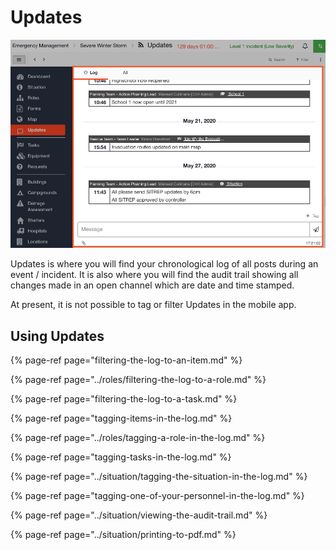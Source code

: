 # Updates

![](../../.gitbook/assets/updates.png)

Updates is where you will find your chronological log of all posts during an event / incident. It is also where you will find the audit trail showing all changes made in an open channel which are date and time stamped.   
  
At present, it is not possible to tag or filter Updates in the mobile app.  


## Using Updates

{% page-ref page="filtering-the-log-to-an-item.md" %}

{% page-ref page="../roles/filtering-the-log-to-a-role.md" %}

{% page-ref page="filtering-the-log-to-a-task.md" %}

{% page-ref page="tagging-items-in-the-log.md" %}

{% page-ref page="../roles/tagging-a-role-in-the-log.md" %}

{% page-ref page="tagging-tasks-in-the-log.md" %}

{% page-ref page="../situation/tagging-the-situation-in-the-log.md" %}

{% page-ref page="tagging-one-of-your-personnel-in-the-log.md" %}

{% page-ref page="../situation/viewing-the-audit-trail.md" %}

{% page-ref page="../situation/printing-to-pdf.md" %}


